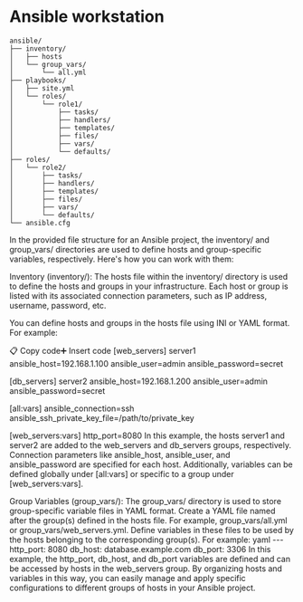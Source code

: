 # Ansible workstation

```text
ansible/
├── inventory/
│   ├── hosts
│   └── group_vars/
│       └── all.yml
├── playbooks/
│   ├── site.yml
│   └── roles/
│       └── role1/
│           ├── tasks/
│           ├── handlers/
│           ├── templates/
│           ├── files/
│           ├── vars/
│           └── defaults/
├── roles/
│   └── role2/
│       ├── tasks/
│       ├── handlers/
│       ├── templates/
│       ├── files/
│       ├── vars/
│       └── defaults/
└── ansible.cfg
```


In the provided file structure for an Ansible project, the inventory/ and group_vars/ directories are used to define hosts and group-specific variables, respectively. Here's how you can work with them:

Inventory (inventory/):
The hosts file within the inventory/ directory is used to define the hosts and groups in your infrastructure. Each host or group is listed with its associated connection parameters, such as IP address, username, password, etc.

You can define hosts and groups in the hosts file using INI or YAML format. For example:

📋 Copy code➕ Insert code
 [web_servers]
 server1 ansible_host=192.168.1.100 ansible_user=admin ansible_password=secret

 [db_servers]
 server2 ansible_host=192.168.1.200 ansible_user=admin ansible_password=secret

 [all:vars]
 ansible_connection=ssh
 ansible_ssh_private_key_file=/path/to/private_key

 [web_servers:vars]
 http_port=8080
In this example, the hosts server1 and server2 are added to the web_servers and db_servers groups, respectively. Connection parameters like ansible_host, ansible_user, and ansible_password are specified for each host. Additionally, variables can be defined globally under [all:vars] or specific to a group under [web_servers:vars].

Group Variables (group_vars/):
The group_vars/ directory is used to store group-specific variable files in YAML format.
Create a YAML file named after the group(s) defined in the hosts file. For example, group_vars/all.yml or group_vars/web_servers.yml.
Define variables in these files to be used by the hosts belonging to the corresponding group(s). For example: yaml --- http_port: 8080 db_host: database.example.com db_port: 3306
In this example, the http_port, db_host, and db_port variables are defined and can be accessed by hosts in the web_servers group.
By organizing hosts and variables in this way, you can easily manage and apply specific configurations to different groups of hosts in your Ansible project.
